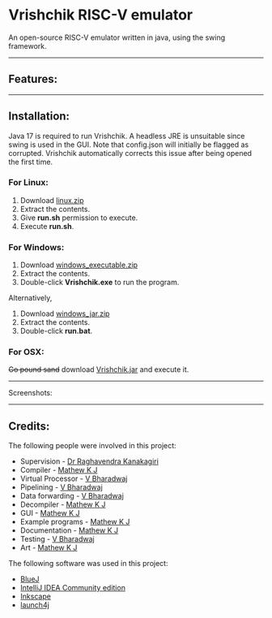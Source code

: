 # Vrishchik RISC-V emulator
An open-source RISC-V emulator written in java, using the swing framework.

---

## Features:

---

## Installation:

Java 17 is required to run Vrishchik. A headless JRE is unsuitable since swing is used in the GUI.
Note that config.json will initially be flagged as corrupted. Vrishchik automatically corrects this issue after being opened the first time.

### For Linux:

1. Download [linux.zip]()
2. Extract the contents.
3. Give __run.sh__ permission to execute.
4. Execute __run.sh__.


### For Windows:

1. Download [windows_executable.zip]()
2. Extract the contents.
3. Double-click __Vrishchik.exe__ to run the program.

Alternatively,

1. Download [windows_jar.zip]()
2. Extract the contents.
3. Double-click __run.bat__.

### For OSX:

~~Go pound sand~~
download [Vrishchik.jar]() and execute it.

---

Screenshots:

---

## Credits:

The following people were involved in this project:

- Supervision - [Dr Raghavendra Kanakagiri](https://scholar.google.com/citations?user=7udEeZcAAAAJ&hl=en)
- Compiler - [Mathew K J](https://github.com/MathewKJ2048)
- Virtual Processor - [V Bharadwaj](https://github.com/Bharadwaj1720)
- Pipelining - [V Bharadwaj](https://github.com/Bharadwaj1720)
- Data forwarding - [V Bharadwaj](https://github.com/Bharadwaj1720)
- Decompiler - [Mathew K J](https://github.com/MathewKJ2048)
- GUI - [Mathew K J](https://github.com/MathewKJ2048)
- Example programs - [Mathew K J](https://github.com/MathewKJ2048)
- Documentation - [Mathew K J](https://github.com/MathewKJ2048)
- Testing - [V Bharadwaj](https://github.com/Bharadwaj1720)
- Art - [Mathew K J](https://github.com/MathewKJ2048)

The following software was used in this project:

- [BlueJ](https://www.bluej.org/)
- [IntelliJ IDEA Community edition](https://www.jetbrains.com/idea/)
- [Inkscape](https://inkscape.org/)
- [launch4j](http://launch4j.sourceforge.net/)

